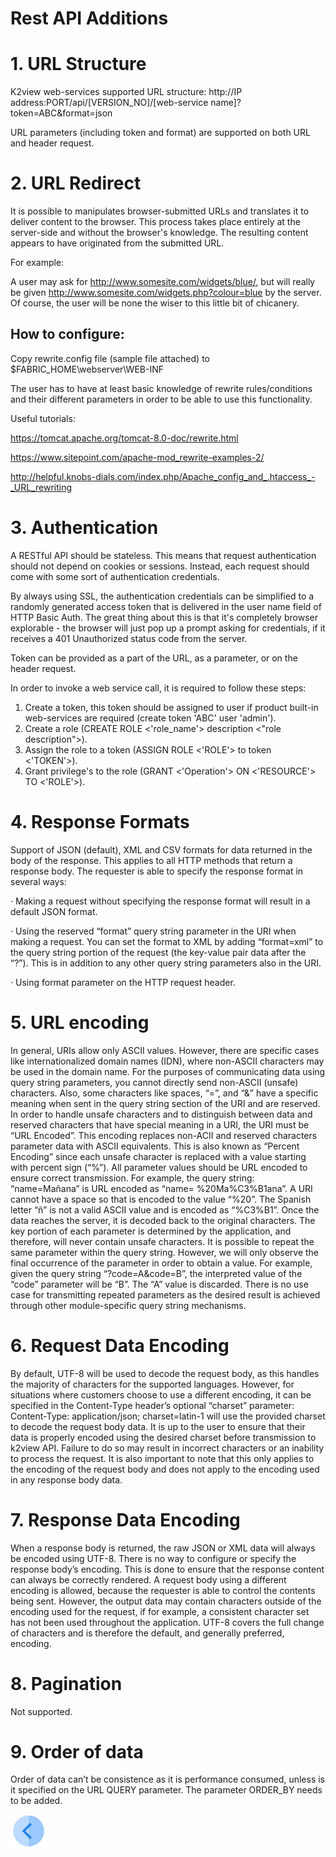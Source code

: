# Rest API Additions

# 1.         URL Structure

K2view web-services supported URL structure: 
 http://IP address:PORT/api/[VERSION_NO]/[web-service name]?token=ABC&format=json

URL parameters (including token and format) are supported on both URL and header request.

# 2.         URL Redirect

It is possible to manipulates browser-submitted URLs and translates it to deliver content to the browser. This process takes place entirely at the server-side and without the browser's knowledge. The resulting content appears to have originated from the submitted URL.

For example:

A user may ask for http://www.somesite.com/widgets/blue/, but will really be given http://www.somesite.com/widgets.php?colour=blue by the server. 
Of course, the user will be none the wiser to this little bit of chicanery.

## How to configure:

Copy rewrite.config file (sample file attached) to $FABRIC_HOME\webserver\WEB-INF

The user has to have at least basic knowledge of rewrite rules/conditions and their different parameters in order to be able to use this functionality. 

Useful tutorials: 

https://tomcat.apache.org/tomcat-8.0-doc/rewrite.html

https://www.sitepoint.com/apache-mod_rewrite-examples-2/

http://helpful.knobs-dials.com/index.php/Apache_config_and_.htaccess_-_URL_rewriting

# 3.        Authentication

A RESTful API should be stateless. This means that request authentication should not depend on cookies or sessions. Instead, each request should come with some sort of authentication credentials.

By always using SSL, the authentication credentials can be simplified to a randomly generated access token that is delivered in the user name field of HTTP Basic Auth. The great thing about this is that it's completely browser explorable - the browser will just pop up a prompt asking for credentials, if it receives a 401 Unauthorized status code from the server.

Token can be provided as a part of the URL, as a parameter, or on the header request.

In order to invoke a web service call, it is required to follow these steps:

1. Create a token, this token should be assigned to user if product built-in web-services are required (create token 'ABC' user 'admin').
2. Create a role (CREATE ROLE <'role_name'> description <"role description">).
3. Assign the role to a token (ASSIGN ROLE <'ROLE'> to token <'TOKEN'>).
4. Grant privilege's to the role (GRANT <'Operation'> ON <'RESOURCE'> TO <'ROLE'>).

# 4.        Response Formats 

Support of JSON (default), XML and CSV formats for data returned in the body of the response. This applies to all HTTP methods that return a response body. The requester is able to specify the response format in several ways: 

·     Making a request without specifying the response format will result in a default JSON format. 

·     Using the reserved “format” query string parameter in the URI when making a request. You can set the format to XML by adding “format=xml” to the query string portion of the request (the key-value pair data after the “?”). This is in addition to any other query string parameters also in the URI.

·     Using format parameter on the HTTP request header.

# 5.         URL encoding

In general, URIs allow only ASCII values. However, there are specific cases like internationalized domain names (IDN), where non-ASCII characters may be used in the domain name. For the purposes of communicating data using query string parameters, you cannot directly send non-ASCII (unsafe) characters. Also, some characters like spaces, “=”, and “&” have a specific meaning when sent in the query string section of the URI and are reserved. In order to handle unsafe characters and to distinguish between data and reserved characters that have special meaning in a URI, the URI must be “URL Encoded”. This encoding replaces non-ACII and reserved characters parameter data with ASCII equivalents. This is also known as “Percent Encoding” since each unsafe character is replaced with a value starting with percent sign (“%”). All parameter values should be URL encoded to ensure correct transmission. For example, the query string: “name=Mañana” is URL encoded as “name= %20Ma%C3%B1ana”. A URI cannot have a space so that is encoded to the value “%20”. The Spanish letter “ñ” is not a valid ASCII value and is encoded as “%C3%B1”. Once the data reaches the server, it is decoded back to the original characters. The key portion of each parameter is determined by the application, and therefore, will never contain unsafe characters. It is possible to repeat the same parameter within the query string. However, we will only observe the final occurrence of the parameter in order to obtain a value. For example, given the query string “?code=A&code=B”, the interpreted value of the “code” parameter will be “B”. The “A” value is discarded. There is no use case for transmitting repeated parameters as the desired result is achieved through other module-specific query string mechanisms.

# 6.         Request Data Encoding

By default, UTF-8 will be used to decode the request body, as this handles the majority of characters for the supported languages. However, for situations where customers choose to use a different encoding, it can be specified in the Content-Type header’s optional “charset” parameter: Content-Type: application/json; charset=latin-1 will use the provided charset to decode the request body data. It is up to the user to ensure that their data is properly encoded using the desired charset before transmission to k2view API. Failure to do so may result in incorrect characters or an inability to process the request. It is also important to note that this only applies to the encoding of the request body and does not apply to the encoding used in any response body data.

# 7.         Response Data Encoding 

When a response body is returned, the raw JSON or XML data will always be encoded using UTF-8. There is no way to configure or specify the response body’s encoding. This is done to ensure that the response content can always be correctly rendered. A request body using a different encoding is allowed, because the requester is able to control the contents being sent. However, the output data may contain characters outside of the encoding used for the request, if for example, a consistent character set has not been used throughout the application. UTF-8 covers the full change of characters and is therefore the default, and generally preferred, encoding.

# 8.         Pagination

Not supported.

# 9.         Order of data

Order of data can’t be consistence as it is performance consumed, unless is it specified on the URL QUERY parameter. The parameter ORDER_BY needs to be added.

[![Previous](/articles/images/Previous.png)](/articles/13_LUDB_viewer_and_studio_debug_capabilities/01_data_viewer.md)


